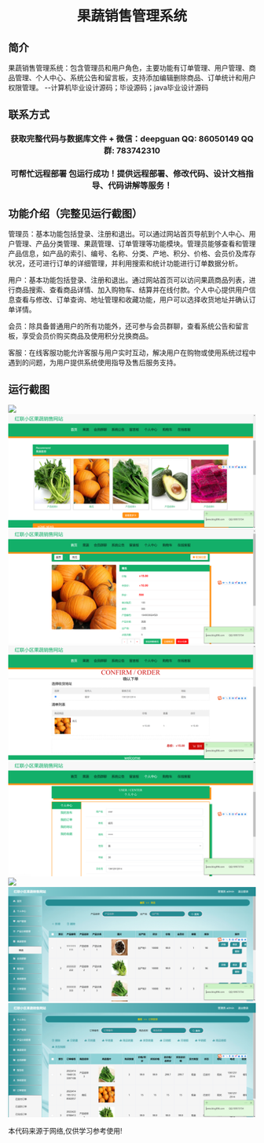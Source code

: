 <p><h1 align="center">果蔬销售管理系统</h1></p>

## 简介
果蔬销售管理系统：包含管理员和用户角色，主要功能有订单管理、用户管理、商品管理、个人中心、系统公告和留言板，支持添加编辑删除商品、订单统计和用户权限管理。    --计算机毕业设计源码；毕设源码；java毕业设计源码


## 联系方式
<p><h3 align="center">获取完整代码与数据库文件 + 微信：deepguan QQ: 86050149 QQ群: 783742310</h3></p>
<p><h3 align="center">可帮忙远程部署 包运行成功！提供远程部署、修改代码、设计文档指导、代码讲解等服务！</h3></p>

## 功能介绍（完整见运行截图）
管理员：基本功能包括登录、注册和退出。可以通过网站首页导航到个人中心、用户管理、产品分类管理、果蔬管理、订单管理等功能模块。管理员能够查看和管理产品信息，如产品的索引、编号、名称、分类、产地、积分、价格、会员价及库存状况，还可进行订单的详细管理，并利用搜索和统计功能进行订单数据分析。

用户：基本功能包括登录、注册和退出。通过网站首页可以访问果蔬商品列表，进行商品搜索、查看商品详情、加入购物车、结算并在线付款。个人中心提供用户信息查看与修改、订单查询、地址管理和收藏功能，用户可以选择收货地址并确认订单详情。

会员：除具备普通用户的所有功能外，还可参与会员群聊，查看系统公告和留言板，享受会员价购买商品及使用积分兑换商品。

客服：在线客服功能允许客服与用户实时互动，解决用户在购物或使用系统过程中遇到的问题，为用户提供系统使用指导及售后服务支持。


## 运行截图
![](imgs/588112-20231025161417003-753669599.png)
![](imgs/588112-20231025161453202-1687765938.png)
![](imgs/588112-20231025161622620-1067635975.png)
![](imgs/588112-20231025161630463-1723410512.png)
![](imgs/588112-20231025161636781-460794835.png)
![](imgs/588112-20231025161640967-345513908.png)
![](imgs/588112-20231025161659777-347122579.png)
![](imgs/588112-20231025161708756-2009360982.png)

<p>本代码来源于网络,仅供学习参考使用!</p>
